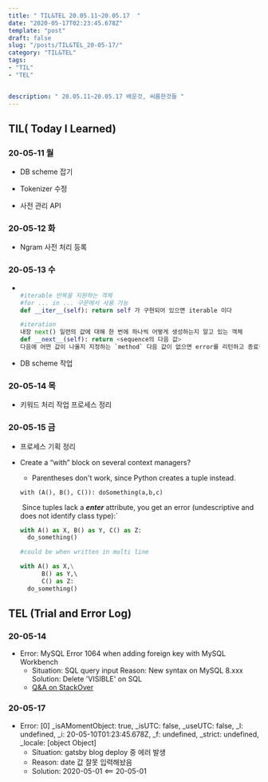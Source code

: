 ```yaml
---
title: " TIL&TEL 20.05.11~20.05.17  "
date: "2020-05-17T02:23:45.678Z"
template: "post"
draft: false
slug: "/posts/TIL&TEL_20-05-17/"
category: "TIL&TEL"
tags:
- "TIL"
- "TEL"


description: " 20.05.11~20.05.17 배운것, 씨름한것들 "
---
```


## TIL( Today I Learned)

### **20-05-11 월**

- DB scheme 잡기

- Tokenizer 수정

- 사전 관리 API

  

### **20-05-12 화**

- Ngram 사전 처리 등록



### 20-05-13 수

- ```python
  
  #iterable 반복을 지원하는 객체
  #for ... in ... 구문에서 사용 가능
  def __iter__(self): return self 가 구현되어 있으면 iterable 이다
  
  #iteration
  내장 next() 일련의 값에 대해 한 번에 하나씩 어떻게 생성하는지 알고 있는 객체
  def __next__(self): return <sequence의 다음 값>
  다음에 어떤 값이 나올지 지정하는 `method` 다음 값이 없으면 error를 리턴하고 종료한다.
  
  ```

- DB scheme 작업

   

### **20-05-14 목**

- 키워드 처리 작업 프로세스 정리



### **20-05-15 금**

- 프로세스 기획 정리

- Create a “with” block on several context managers?

  - Parentheses don't work, since Python creates a tuple instead.

  ` with (A(), B(), C()): doSomething(a,b,c) `

  ​	Since tuples lack a ***enter*** attribute, you get an error (undescriptive and does not identify class type):`

  ```python
  with A() as X, B() as Y, C() as Z:    
  	do_something()
  
  #could be when written in multi line
  
  with A() as X,\
  		B() as Y,\ 
    	C() as Z:    
  	do_something()
  ```

  


## TEL (Trial and Error Log)

### **20-05-14**

- Error: MySQL Error 1064 when adding foreign key with MySQL Workbench
  -  Situation: SQL query input
      Reason: New syntax on MySQL 8.xxx 
     Solution: Delete 'VISIBLE' on SQL 
  - [Q&A on StackOver](https://stackoverflow.com/questions/51917812/mysql-error-1064-when-adding-foreign-key-with-mysql-workbench)

### **20-05-17**

- Error: [0] _isAMomentObject: true, _isUTC: false, _useUTC: false, _l: undefined, _i: 20-05-10T01:23:45.678Z, _f: undefined, _strict: undefined, _locale: [object Object]
  - Situation: gatsby blog deploy 중 에러 발생
  - Reason: date 값 잘못 입력해놨음
  - Solution: 2020-05-01 <== 20-05-01